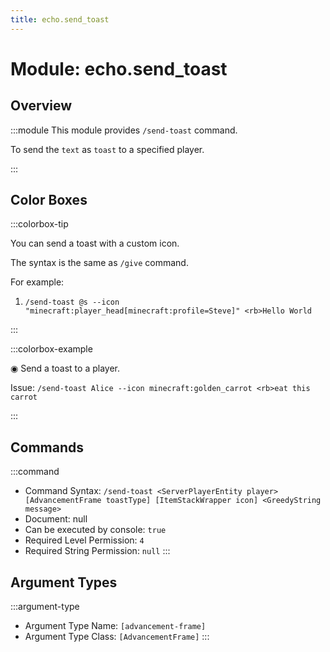 ```yaml
---
title: echo.send_toast
---
```



# Module: echo.send_toast

## Overview
:::module
  This module provides `/send-toast` command.
  
  To send the `text` as `toast` to a specified player.


:::
## Color Boxes

:::colorbox-tip

  You can send a toast with a custom icon.
  
  The syntax is the same as `/give` command.
  
  
  
  For example:
  
  1. `/send-toast @s --icon "minecraft:player_head[minecraft:profile=Steve]" <rb>Hello World`


:::

:::colorbox-example

  ◉ Send a toast to a player.
  
  Issue: `/send-toast Alice --icon minecraft:golden_carrot <rb>eat this carrot`


:::

## Commands
:::command
- Command Syntax: `/send-toast <ServerPlayerEntity player> [AdvancementFrame toastType] [ItemStackWrapper icon] <GreedyString message>`
- Document: null
- Can be executed by console: `true`
- Required Level Permission: `4`
- Required String Permission: `null`
:::
## Argument Types
:::argument-type
- Argument Type Name: `[advancement-frame]`
- Argument Type Class: `[AdvancementFrame]`
:::
